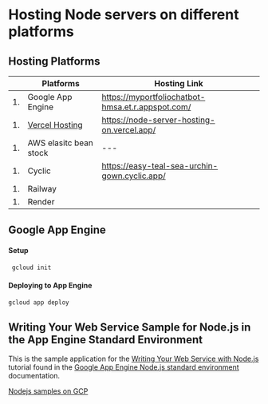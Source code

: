 # Hosting Node servers on different platforms

## Hosting Platforms

|     | Platforms                                      | Hosting Link                                      |
| --- | ---------------------------------------------- | ------------------------------------------------- |
| 1.  | Google App Engine                              | https://myportfoliochatbot-hmsa.et.r.appspot.com/ |
| 1.  | [Vercel Hosting](https://vercel.com/dashboard) | https://node-server-hosting-on.vercel.app/        |
| 1.  | AWS elasitc bean stock                         | ---                                               |
| 1.  | Cyclic                                         | https://easy-teal-sea-urchin-gown.cyclic.app/     |
| 1.  | Railway                                        |                                                   |
| 1.  | Render                                         |                                                   |

## Google App Engine

#### Setup

```bash
 gcloud init
```

#### Deploying to App Engine

```bash
gcloud app deploy
```

## Writing Your Web Service Sample for Node.js in the App Engine Standard Environment

This is the sample application for the
[Writing Your Web Service with Node.js](https://cloud.google.com/appengine/docs/standard/nodejs/building-app/writing-web-service)
tutorial found in the [Google App Engine Node.js standard environment](https://cloud.google.com/appengine/docs/standard/nodejs/runtime)
documentation.

[Nodejs samples on GCP](https://github.com/GoogleCloudPlatform/nodejs-docs-samples/tree/main/appengine)
